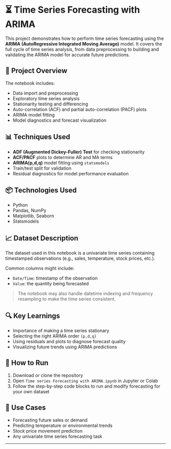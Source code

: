 
# ⏳ Time Series Forecasting with ARIMA

This project demonstrates how to perform time series forecasting using the **ARIMA (AutoRegressive Integrated Moving Average)** model. It covers the full cycle of time series analysis, from data preprocessing to building and validating the ARIMA model for accurate future predictions.

## 📁 Project Overview

The notebook includes:

* Data import and preprocessing
* Exploratory time series analysis
* Stationarity testing and differencing
* Auto-correlation (ACF) and partial auto-correlation (PACF) plots
* ARIMA model fitting
* Model diagnostics and forecast visualization

## 📊 Techniques Used

* **ADF (Augmented Dickey-Fuller) Test** for checking stationarity
* **ACF/PACF** plots to determine AR and MA terms
* **ARIMA(p,d,q)** model fitting using `statsmodels`
* Train/test split for validation
* Residual diagnostics for model performance evaluation

## 📦 Technologies Used

* Python
* Pandas, NumPy
* Matplotlib, Seaborn
* Statsmodels

## 📈 Dataset Description

The dataset used in this notebook is a univariate time series containing timestamped observations (e.g., sales, temperature, stock prices, etc.).

Common columns might include:

* `Date/Time`: timestamp of the observation
* `Value`: the quantity being forecasted

> The notebook may also handle datetime indexing and frequency resampling to make the time series consistent.

## 🔍 Key Learnings

* Importance of making a time series stationary
* Selecting the right ARIMA order `(p,d,q)`
* Using residuals and plots to diagnose forecast quality
* Visualizing future trends using ARIMA predictions

## 🚀 How to Run

1. Download or clone the repository
2. Open `Time series Forecasting with ARIMA.ipynb` in Jupyter or Colab
3. Follow the step-by-step code blocks to run and modify forecasting for your own dataset

## 📌 Use Cases

* Forecasting future sales or demand
* Predicting temperature or environmental trends
* Stock price movement prediction
* Any univariate time series forecasting task

---
